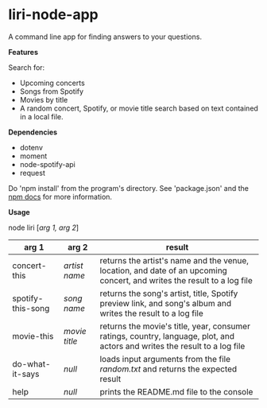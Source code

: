 # liri-node-app

A command line app for finding answers to your questions.

**Features**

Search for:
* Upcoming concerts
* Songs from Spotify
* Movies by title
* A random concert, Spotify, or movie title search based on text contained in a local file.

**Dependencies**

* dotenv
* moment
* node-spotify-api
* request

Do 'npm install' from the program's directory. See 'package.json' and the [npm docs](https://docs.npmjs.com/) for more information.

**Usage**

node liri [_arg 1, arg 2_]

arg 1             | arg 2              | result
----------------- | ------------------ | ------------------
concert-this      | _artist name_      | returns the artist's name and the venue, location, and date of an upcoming concert, and writes the result to a log file
spotify-this-song | _song name_        | returns the song's artist, title, Spotify preview link, and song's album and writes the result to a log file
movie-this        | _movie title_      | returns the movie's title, year, consumer ratings, country, language, plot, and actors and writes the result to a log file
do-what-it-says   | _null_             | loads input arguments from the file _random.txt_ and returns the expected result
help              | _null_             | prints the README.md file to the console
